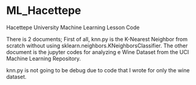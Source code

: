# ML_Hacettepe
Hacettepe University Machine Learning Lesson Code

There is 2 documents;
First of all, knn.py is the K-Nearest Neighbor from scratch without using sklearn.neighbors.KNeighborsClassifier.
The other document is the jupyter codes for analyzing e Wine Dataset from the UCI Machine Learning Repository.

knn.py is not going to be debug due to code that I wrote for only the wine dataset.
